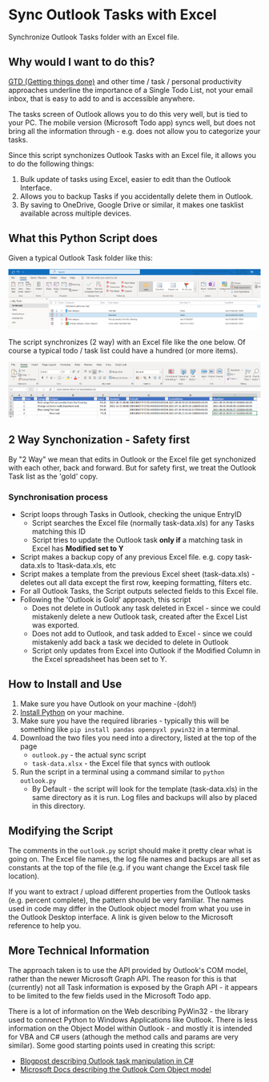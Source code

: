 # Sync Outlook Tasks with Excel

Synchronize Outlook Tasks folder with an Excel file.

## Why would I want to do this?

[GTD (Getting things done)](https://en.wikipedia.org/wiki/Getting_Things_Done) and other time / task / personal productivity approaches underline the importance of a Single Todo List, not your email inbox, that is easy to add to and is accessible anywhere.

The tasks screen of Outlook allows you to do this very well, but is tied to your PC. The mobile version (Microsoft Todo app) syncs well, but does not bring all the information through - e.g. does not allow you to categorize your tasks.

Since this script synchonizes Outlook Tasks with an Excel file, it allows you to do the following things:

1. Bulk update of tasks using Excel, easier to edit than the Outlook Interface.
1. Allows you to backup Tasks if you accidentally delete them in Outlook.
1. By saving to OneDrive, Google Drive or similar, it makes one tasklist available across multiple devices.

## What this Python Script does

Given a typical Outlook Task folder like this:

![Outlook Tasks Screenshot](images/outlook-tasks.png)

The script synchronizes (2 way) with an Excel file like the one below. Of course a typical todo / task list could have a hundred (or more items).

![Excel Tasks Screenshot](images/excel-tasks.png)

## 2 Way Synchonization - Safety first

By "2 Way" we mean that edits in Outlook or the Excel file get synchonized with each other, back and forward. But for safety first, we treat the Outlook Task list as the 'gold' copy. 

### Synchronisation process

* Script loops through Tasks in Outlook, checking the unique EntryID
  * Script searches the Excel file (normally task-data.xls) for any Tasks matching this ID
  * Script tries to update the Outlook task __only if__ a matching task in Excel has __Modified set to Y__
* Script makes a backup copy of any previous Excel file. e.g. copy task-data.xls to 1task-data.xls, etc
* Script makes a template from the previous Excel sheet (task-data.xls) - deletes out all data except the first row, keeping  formatting, filters etc.
* For all Outlook Tasks, the Script outputs selected fields to this Excel file.
* Following the 'Outlook is Gold' approach, this script
  * Does not delete in Outlook any task deleted in Excel - since we could mistakenly delete a new Outlook task, created after the Excel List was exported.
  * Does not add to Outlook, and task added to Excel - since we could mistakenly add back a task we decided to delete in Outlook
  * Script only updates from Excel into Outlook if the Modified Column in the Excel spreadsheet has been set to Y.

## How to Install and Use

1. Make sure you have Outlook on your machine -(doh!)
1. [Install Python](https://www.python.org/downloads/) on your machine.
1. Make sure you have the required libraries - typically this will be something like ``pip install pandas openpyxl pywin32`` in a terminal.
1. Download the two files you need into a directory, listed at the top of the page
    * ``outlook.py`` - the actual sync script
    * ``task-data.xlsx`` - the Excel file that syncs with outlook
1. Run the script in a terminal using a command similar to ``python outlook.py``
   * By Default - the script will look for the template (task-data.xls) in the same directory as it is run. Log files and backups will also by placed in this directory.

## Modifying the Script

The comments in the ``outlook.py`` script should make it pretty clear what is going on. The Excel file names, the log file names and backups are all set as constants at the top of the file (e.g. if you want change the Excel task file location).

If you want to extract / upload different properties from the Outlook tasks (e.g. percent complete), the pattern should be very familiar. The names used in code may differ in the Outlook object model from what you use in the Outlook Desktop interface. A link is given below to the Microsoft reference to help you.

## More Technical Information

The approach taken is to use the API provided by Outlook's COM model, rather than the newer Microsoft Graph API. The reason for this is that (currently) not all Task information is exposed by the Graph API - it appears to be limited to the few fields used in the Microsoft Todo app.

There is a lot of information on the Web describing PyWin32 - the library used to connect Python to Windows Applications like Outlook. There is less information on the Object Model within Outlook - and mostly it is intended for VBA and C# users (athough the method calls and params are very similar). Some good starting points used in creating this script:

* [Blogpost describing Outlook task manipulation in C#](https://www.add-in-express.com/creating-addins-blog/2013/06/12/outlook-tasks-create-get-delete/)
* [Microsoft Docs describing the Outlook Com Object model](https://docs.microsoft.com/en-us/dotnet/api/microsoft.office.interop.outlook.mapifolder?view=outlook-pia)
